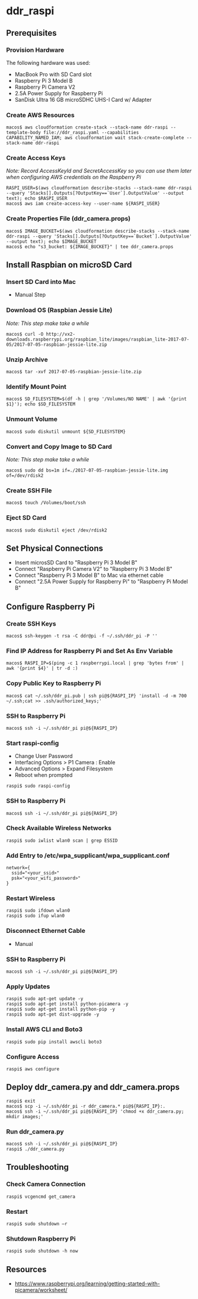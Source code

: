 # ddr_raspi

## Prerequisites

### Provision Hardware
The following hardware was used:

- MacBook Pro with SD Card slot
- Raspberry Pi 3 Model B
- Raspberry Pi Camera V2
- 2.5A Power Supply for Raspberry Pi
- SanDisk Ultra 16 GB microSDHC UHS-I Card w/ Adapter

### Create AWS Resources

```
macos$ aws cloudformation create-stack --stack-name ddr-raspi --template-body file://ddr_raspi.yaml --capabilities CAPABILITY_NAMED_IAM; aws cloudformation wait stack-create-complete --stack-name ddr-raspi
```

### Create Access Keys
*Note: Record AccessKeyId and SecretAccessKey so you can use them later when configuring AWS credentials on the Raspberry Pi*

```
RASPI_USER=$(aws cloudformation describe-stacks --stack-name ddr-raspi --query 'Stacks[].Outputs[?OutputKey==`User`].OutputValue' --output text); echo $RASPI_USER
macos$ aws iam create-access-key --user-name ${RASPI_USER}
```

### Create Properties File (ddr_camera.props)
```
macos$ IMAGE_BUCKET=$(aws cloudformation describe-stacks --stack-name ddr-raspi --query 'Stacks[].Outputs[?OutputKey==`Bucket`].OutputValue' --output text); echo $IMAGE_BUCKET
macos$ echo "s3_bucket: ${IMAGE_BUCKET}" | tee ddr_camera.props
```


## Install Raspbian on microSD Card

### Insert SD Card into Mac
- Manual Step

### Download OS (Raspbian Jessie Lite)
*Note: This step make take a while*
```
macos$ curl -O http://vx2-downloads.raspberrypi.org/raspbian_lite/images/raspbian_lite-2017-07-05/2017-07-05-raspbian-jessie-lite.zip
```

### Unzip Archive
```
macos$ tar -xvf 2017-07-05-raspbian-jessie-lite.zip
```

### Identify Mount Point
```
macos$ SD_FILESYSTEM=$(df -h | grep '/Volumes/NO NAME' | awk '{print $1}'); echo $SD_FILESYSTEM
```

### Unmount Volume
```
macos$ sudo diskutil unmount ${SD_FILESYSTEM}
``` 

### Convert and Copy Image to SD Card
*Note: This step make take a while*
```
macos$ sudo dd bs=1m if=./2017-07-05-raspbian-jessie-lite.img of=/dev/rdisk2
```
### Create SSH File
```
macos$ touch /Volumes/boot/ssh
```

### Eject SD Card
```
macos$ sudo diskutil eject /dev/rdisk2
```


## Set Physical Connections
- Insert microsSD Card to "Raspberry Pi 3 Model B"
- Connect "Raspberry Pi Camera V2" to "Raspberry Pi 3 Model B"
- Connect "Raspberry Pi 3 Model B" to Mac via ethernet cable
- Connect "2.5A Power Supply for Raspberry Pi" to "Raspberry Pi Model B"

## Configure Raspberry Pi
### Create SSH Keys
```
macos$ ssh-keygen -t rsa -C ddr@pi -f ~/.ssh/ddr_pi -P ''
```

### Find IP Address for Raspberry Pi and Set As Env Variable
```
macos$ RASPI_IP=$(ping -c 1 raspberrypi.local | grep 'bytes from' | awk '{print $4}' | tr -d :)
```

### Copy Public Key to Raspberry Pi
```
macos$ cat ~/.ssh/ddr_pi.pub | ssh pi@${RASPI_IP} 'install -d -m 700 ~/.ssh;cat >> .ssh/authorized_keys;'
```

### SSH to Raspberry Pi
```
macos$ ssh -i ~/.ssh/ddr_pi pi@${RASPI_IP}
```

### Start raspi-config 
- Change User Password
- Interfacing Options > P1 Camera : Enable
- Advanced Options > Expand Filesystem
- Reboot when prompted

```
raspi$ sudo raspi-config
```

### SSH to Raspberry Pi
```
macos$ ssh -i ~/.ssh/ddr_pi pi@${RASPI_IP}
```

### Check Available Wireless Networks
```
raspi$ sudo iwlist wlan0 scan | grep ESSID
```

### Add Entry to /etc/wpa_supplicant/wpa_supplicant.conf
```
network={
  ssid="<your_ssid>"
  psk="<your_wifi_password>"
}
```

### Restart Wireless
```
raspi$ sudo ifdown wlan0
raspi$ sudo ifup wlan0
```

### Disconnect Ethernet Cable
- Manual

### SSH to Raspberry Pi

```
macos$ ssh -i ~/.ssh/ddr_pi pi@${RASPI_IP}
```

### Apply Updates
```
raspi$ sudo apt-get update -y
raspi$ sudo apt-get install python-picamera -y
raspi$ sudo apt-get install python-pip -y
raspi$ sudo apt-get dist-upgrade -y
```

### Install AWS CLI and Boto3
```
raspi$ sudo pip install awscli boto3
```

### Configure Access
```
raspi$ aws configure
```

## Deploy ddr_camera.py and ddr_camera.props
```
raspi$ exit
macos$ scp -i ~/.ssh/ddr_pi -r ddr_camera.* pi@${RASPI_IP}:.
macos$ ssh -i ~/.ssh/ddr_pi pi@${RASPI_IP} 'chmod +x ddr_camera.py; mkdir images;'
```

### Run ddr_camera.py
```
macos$ ssh -i ~/.ssh/ddr_pi pi@${RASPI_IP}
raspi$ ./ddr_camera.py
```

## Troubleshooting

### Check Camera Connection
```
raspi$ vcgencmd get_camera
```

### Restart
```
raspi$ sudo shutdown –r
```

### Shutdown Raspberry Pi
```
raspi$ sudo shutdown -h now
```

## Resources
- https://www.raspberrypi.org/learning/getting-started-with-picamera/worksheet/
